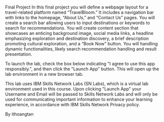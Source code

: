 Final Project
In this final project you will define a webpage layout for a travel-related platform named “TravelBloom.” It includes a navigation bar with links to the homepage, “About Us,” and “Contact Us” pages. You will create a search bar allowing users to input destinations or keywords to search for recommendations. You will create content section that showcases an enticing background image, social media links, a headline emphasizing exploration and destination discovery, a brief description promoting cultural exploration, and a “Book Now” button. You will handling dynamic functionalities, likely search recommendation handling and result presentation.

To launch the lab, check the box below indicating "I agree to use this app responsibly.", and then click the "Launch App" button. This will open up the lab environment in a new browser tab.

This lab uses IBM Skills Network Labs (SN Labs), which is a virtual lab environment used in this course. Upon clicking "Launch App" your Username and Email will be passed to Skills Network Labs and will only be used for communicating important information to enhance your learning experience, in accordance with IBM Skills Network Privacy policy.

By ithoangtan
